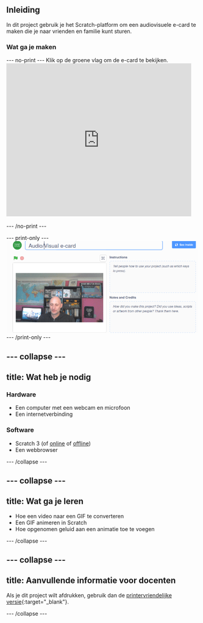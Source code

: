 ## Inleiding

In dit project gebruik je het Scratch-platform om een audiovisuele e-card te maken die je naar vrienden en familie kunt sturen.

### Wat ga je maken

--- no-print --- Klik op de groene vlag om de e-card te bekijken. <iframe src="https://scratch.mit.edu/projects/385557938/embed" allowtransparency="true" width="485" height="402" frameborder="0" scrolling="no" allowfullscreen mark="crwd-mark"></iframe>

--- /no-print ---

--- print-only --- ![Complete project](images/showcase_static.png) --- /print-only ---

--- collapse ---
---
title: Wat heb je nodig
---
### Hardware

- Een computer met een webcam en microfoon
- Een internetverbinding

### Software

- Scratch 3 (of [online](http://rpf.io/scratchon) of [offline](http://rpf.io/scratchoff))
- Een webbrowser

--- /collapse ---

--- collapse ---
---
title: Wat ga je leren
---

- Hoe een video naar een GIF te converteren
- Een GIF animeren in Scratch
- Hoe opgenomen geluid aan een animatie toe te voegen

--- /collapse ---

--- collapse ---
---
title: Aanvullende informatie voor docenten
---

Als je dit project wilt afdrukken, gebruik dan de [printervriendelijke versie](https://projects.raspberrypi.org/nl-NL/projects/av-e-card/print){:target="_blank"}.

--- /collapse ---
